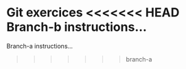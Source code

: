 Git exercices
<<<<<<< HEAD
Branch-b instructions...
=======
Branch-a instructions...
>>>>>>> branch-a
